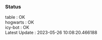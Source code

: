 ### Status


table : OK  
hogwarts : OK  
icy-bot : OK  
Latest Update : 2023-05-26 10:08:20.466188
